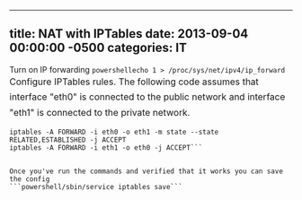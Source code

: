 ﻿---

title:  NAT with IPTables
date:   2013-09-04 00:00:00 -0500
categories: IT
---






Turn on IP forwarding
```powershellecho 1 > /proc/sys/net/ipv4/ip_forward```
<span style="line-height: 1.714285714; font-size: 1rem;">Configure IPTables rules. The following code assumes that interface "eth0" is connected to the public network and interface "eth1" is connected to the private network.</span>
```powershelliptables -t nat -A POSTROUTING -o eth0 -j MASQUERADE
iptables -A FORWARD -i eth0 -o eth1 -m state --state RELATED,ESTABLISHED -j ACCEPT
iptables -A FORWARD -i eth1 -o eth0 -j ACCEPT```


Once you've run the commands and verified that it works you can save the config
```powershell/sbin/service iptables save```


